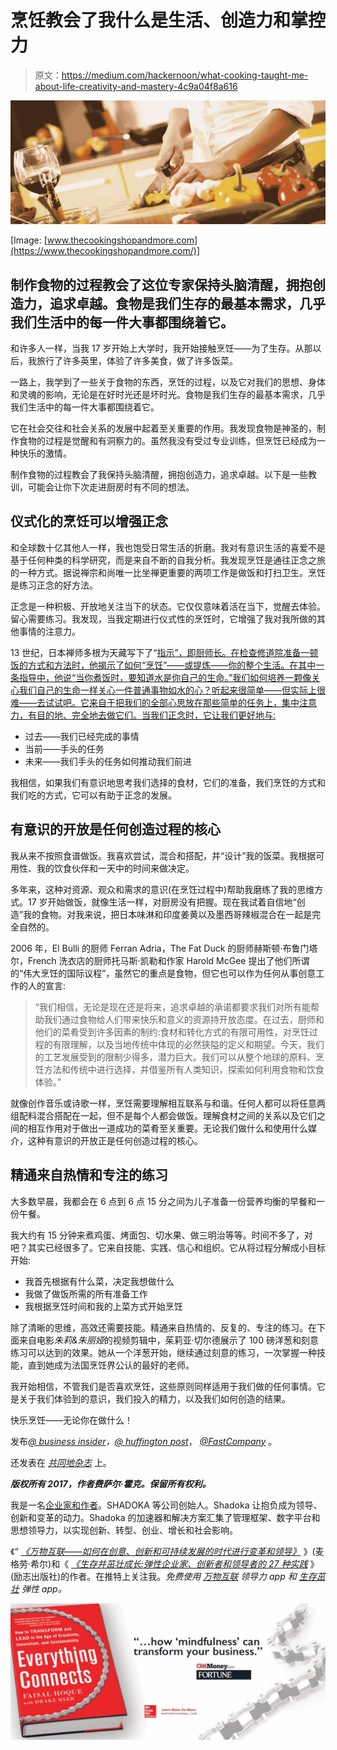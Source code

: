 # 烹饪教会了我什么是生活、创造力和掌控力

> 原文：<https://medium.com/hackernoon/what-cooking-taught-me-about-life-creativity-and-mastery-4c9a04f8a616>

![](img/171edf4343d730e2776a75ec5fe539cc.png)

[Image: [www.thecookingshopandmore.com](https://www.thecookingshopandmore.com/)]

## 制作食物的过程教会了这位专家保持头脑清醒，拥抱创造力，追求卓越。食物是我们生存的最基本需求，几乎我们生活中的每一件大事都围绕着它。

和许多人一样，当我 17 岁开始上大学时，我开始接触烹饪——为了生存。从那以后，我旅行了许多英里，体验了许多美食，做了许多饭菜。

一路上，我学到了一些关于食物的东西，烹饪的过程，以及它对我们的思想、身体和灵魂的影响，无论是在好时光还是坏时光。食物是我们生存的最基本需求，几乎我们生活中的每一件大事都围绕着它。

它在社会交往和社会关系的发展中起着至关重要的作用。我发现食物是神圣的，制作食物的过程是觉醒和有洞察力的。虽然我没有受过专业训练，但烹饪已经成为一种快乐的激情。

制作食物的过程教会了我保持头脑清醒，拥抱创造力，追求卓越。以下是一些教训，可能会让你下次走进厨房时有不同的想法。

## 仪式化的烹饪可以增强正念

和全球数十亿其他人一样，我也饱受日常生活的折磨。我对有意识生活的喜爱不是基于任何种类的科学研究，而是来自不断的自我分析。我发现烹饪是通往正念之旅的一种方式。据说禅宗和尚唯一比坐禅更重要的两项工作是做饭和打扫卫生。烹饪是练习正念的好方法。

正念是一种积极、开放地关注当下的状态。它仅仅意味着活在当下，觉醒去体验。留心需要练习。我发现，当我定期进行仪式性的烹饪时，它增强了我对我所做的其他事情的注意力。

13 世纪，日本禅师多根为天藏写下了“[指示”，即厨师长。在检查修道院准备一顿饭的方式和方法时，他揭示了如何“烹饪”——或提炼——你的整个生活。在其中一条指导中，他说“当你煮饭时，要知道水是你自己的生命。”我们如何培养一颗像关心我们自己的生命一样关心一件普通事物如水的心？听起来很简单——但实际上很难——去试试吧。它来自于把我们的全部心思放在那些简单的任务上，集中注意力，有目的地、完全地去做它们。当我们正念时，它让我们更好地与:](http://www.amazon.com/How-Cook-Your-Life-Enlightenment-ebook/dp/B00DRFL1UI/ref=sr_1_1?ie=UTF8&qid=1396185507&sr=8-1&keywords=Instructions+for+the+Tenzo)

*   过去——我们已经完成的事情
*   当前——手头的任务
*   未来——我们手头的任务如何推动我们前进

我相信，如果我们有意识地思考我们选择的食材，它们的准备，我们烹饪的方式和我们吃的方式，它可以有助于正念的发展。

## 有意识的开放是任何创造过程的核心

我从来不按照食谱做饭。我喜欢尝试，混合和搭配，并“设计”我的饭菜。我根据可用性、我的饮食伙伴和一天中的时间来做决定。

多年来，这种对资源、观众和需求的意识(在烹饪过程中)帮助我磨练了我的思维方式。17 岁开始做饭，就像生活一样，对厨房没有把握。现在我试着自信地“创造”我的食物。对我来说，把日本味淋和印度姜黄以及墨西哥辣椒混合在一起是完全自然的。

2006 年，El Bulli 的厨师 Ferran Adria，The Fat Duck 的厨师赫斯顿·布鲁门塔尔，French 洗衣店的厨师托马斯·凯勒和作家 Harold McGee 提出了他们所谓的“伟大烹饪的国际议程”，虽然它的重点是食物，但它也可以作为任何从事创意工作的人的宣言:

> “我们相信，无论是现在还是将来，追求卓越的承诺都要求我们对所有能帮助我们通过食物给人们带来快乐和意义的资源持开放态度。在过去，厨师和他们的菜肴受到许多因素的制约:食材和转化方式的有限可用性，对烹饪过程的有限理解，以及当地传统中体现的必然狭隘的定义和期望。今天，我们的工艺发展受到的限制少得多，潜力巨大。我们可以从整个地球的原料、烹饪方法和传统中进行选择，并借鉴所有人类知识，探索如何利用食物和饮食体验。”

就像创作音乐或诗歌一样，烹饪需要理解相互联系与和谐。任何人都可以将任意两组配料混合搭配在一起，但不是每个人都会做饭。理解食材之间的关系以及它们之间的相互作用对于做出一道成功的菜肴至关重要。无论我们做什么和使用什么媒介，这种有意识的开放正是任何创造过程的核心。

## 精通来自热情和专注的练习

大多数早晨，我都会在 6 点到 6 点 15 分之间为儿子准备一份营养均衡的早餐和一份午餐。

我大约有 15 分钟来煮鸡蛋、烤面包、切水果、做三明治等等。时间不多了，对吧？其实已经很多了。它来自技能、实践、信心和组织。它从将过程分解成小目标开始:

*   我首先根据有什么菜，决定我想做什么
*   我做了做饭所需的所有准备工作
*   我根据烹饪时间和我的上菜方式开始烹饪

除了清晰的思维，高效还需要技能。精通来自热情的、反复的、专注的练习。在下面来自电影*朱莉&朱丽娅*的视频剪辑中，茱莉亚·切尔德展示了 100 磅洋葱和刻意练习可以达到的效果。她从一个洋葱开始，继续通过刻意的练习，一次掌握一种技能，直到她成为法国烹饪界公认的最好的老师。

我开始相信，不管我们是否喜欢烹饪，这些原则同样适用于我们做的任何事情。它是关于我们体验到的意识，我们投入的精力，以及我们如何创造的结果。

快乐烹饪——无论你在做什么！

发布[*@ business insider*](http://www.businessinsider.com/cooking-can-boost-your-creativity-2014-3?tru=CktBv#ixzz2xZzz0PJB)*，*[*@ huffington post*](http://www.huffingtonpost.com/faisal-hoque/how-cooking-boost-creativ_b_6443504.html)， [*@FastCompany*](http://www.fastcompany.com/3044691/work-smart/an-unconventional-and-delicious-way-to-be-more-creative) 。

还发表在 [*共同地杂志*](http://onlinedigitaleditions2.com/commonground/?pn=46) 上。

***版权所有 2017，作者费萨尔·霍克。保留所有权利。***

我是一名[企业家和作者](http://faisalhoque.com/speaking/)。SHADOKA 等公司创始人。Shadoka 让抱负成为领导、创新和变革的动力。Shadoka 的加速器和解决方案汇集了管理框架、数字平台和思想领导力，以实现创新、转型、创业、增长和社会影响。

《“ [*《万物互联——如何在创意、创新和可持续发展的时代进行变革和领导》*](http://www.amazon.com/Everything-Connects-Creativity-Innovation-Sustainability/dp/0071830758/ref=sr_1_1?ie=UTF8&qid=1376488798&sr=8-1&keywords=everything+connects%2Bfaisal+hoque) 》(麦格劳·希尔)和《 [*《生存并茁壮成长:弹性企业家、创新者和领导者的 27 种实践*](http://survivetothrive.pub/) 》(励志出版社)的作者。在推特上关注我。*免费使用* [*万物互联*](http://app.everythingconnectsthebook.com/login.php) *领导力 app 和* [*生存茁壮*](http://app.survivetothrive.pub/login.php) *弹性 app。*

![](img/c31c04a26b23a306c21f1ee31c775b06.png)